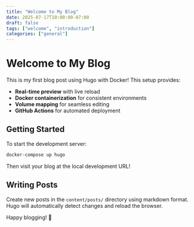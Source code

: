 ```yaml
---
title: "Welcome to My Blog"
date: 2025-07-17T10:00:00-07:00
draft: false
tags: ["welcome", "introduction"]
categories: ["general"]
---
```


# Welcome to My Blog

This is my first blog post using Hugo with Docker! This setup provides:

- **Real-time preview** with live reload
- **Docker containerization** for consistent environments
- **Volume mapping** for seamless editing
- **GitHub Actions** for automated deployment

## Getting Started

To start the development server:

```bash
docker-compose up hugo
```

Then visit your blog at the local development URL!

## Writing Posts

Create new posts in the `content/posts/` directory using markdown format. Hugo will automatically detect changes and reload the browser.

Happy blogging! 🚀